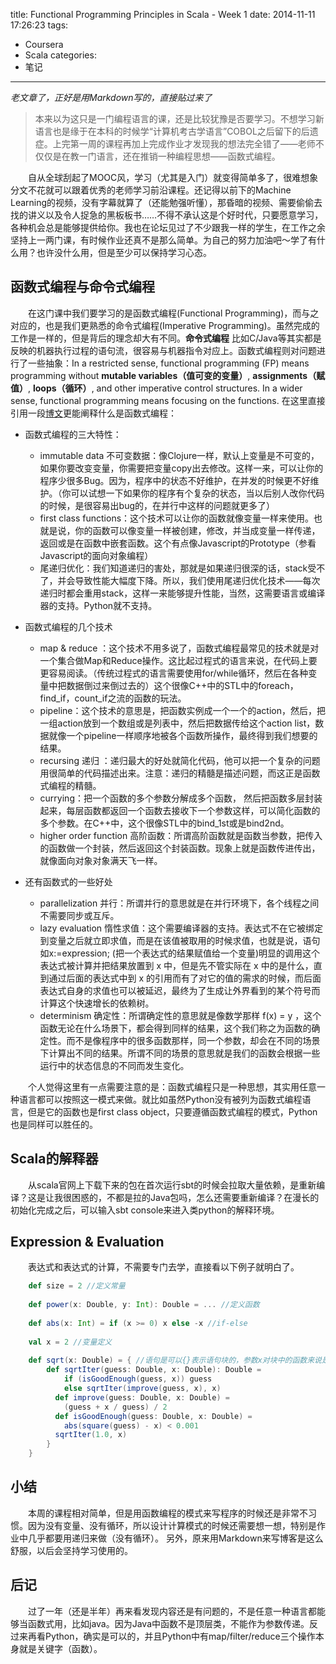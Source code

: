 title: Functional Programming Principles in Scala - Week 1
date: 2014-11-11 17:26:23
tags: 
- Coursera
- Scala
categories: 
- 笔记
---
*老文章了，正好是用Markdown写的，直接贴过来了*
> 本来以为这只是一门编程语言的课，还是比较犹豫是否要学习。不想学习新语言也是缘于在本科的时候学“计算机考古学语言”COBOL之后留下的后遗症。上完第一周的课程再加上完成作业才发现我的想法完全错了——老师不仅仅是在教一门语言，还在推销一种编程思想——函数式编程。

　　自从全球刮起了MOOC风，学习（尤其是入门）就变得简单多了，很难想象分文不花就可以跟着优秀的老师学习前沿课程。还记得以前下的Machine Learning的视频，没有字幕就算了（还能勉强听懂），那昏暗的视频、需要偷偷去找的讲义以及令人捉急的黑板板书……不得不承认这是个好时代，只要愿意学习，各种机会总是能够提供给你。我也在论坛见过了不少跟我一样的学生，在工作之余坚持上一两门课，有时候作业还真不是那么简单。为自己的努力加油吧～学了有什么用？也许没什么用，但是至少可以保持学习心态。

## 函数式编程与命令式编程
　　在这门课中我们要学习的是函数式编程(Functional Programming)，而与之对应的，也是我们更熟悉的命令式编程(Imperative Programming)。虽然完成的工作是一样的，但是背后的理念却大有不同。**命令式编程** 比如C/Java等其实都是反映的机器执行过程的语句流，很容易与机器指令对应上。函数式编程则对问题进行了一些抽象：In a restricted sense, functional programming (FP) means programming without **mutable variables（值可变的变量）**, **assignments（赋值）**, **loops（循环）**, and other imperative control structures. In a wider sense, functional programming means focusing on the functions.
在这里直接引用一段[博文](http://coolshell.cn/articles/10822.html)更能阐释什么是函数式编程：
* 函数式编程的三大特性：
   * immutable data 不可变数据：像Clojure一样，默认上变量是不可变的，如果你要改变变量，你需要把变量copy出去修改。这样一来，可以让你的程序少很多Bug。因为，程序中的状态不好维护，在并发的时候更不好维护。（你可以试想一下如果你的程序有个复杂的状态，当以后别人改你代码的时候，是很容易出bug的，在并行中这样的问题就更多了）
   * first class functions：这个技术可以让你的函数就像变量一样来使用。也就是说，你的函数可以像变量一样被创建，修改，并当成变量一样传递，返回或是在函数中嵌套函数。这个有点像Javascript的Prototype（参看Javascript的面向对象编程）
   * 尾递归优化：我们知道递归的害处，那就是如果递归很深的话，stack受不了，并会导致性能大幅度下降。所以，我们使用尾递归优化技术——每次递归时都会重用stack，这样一来能够提升性能，当然，这需要语言或编译器的支持。Python就不支持。
* 函数式编程的几个技术
  * map & reduce ：这个技术不用多说了，函数式编程最常见的技术就是对一个集合做Map和Reduce操作。这比起过程式的语言来说，在代码上要更容易阅读。（传统过程式的语言需要使用for/while循环，然后在各种变量中把数据倒过来倒过去的）这个很像C++中的STL中的foreach，find_if，count_if之流的函数的玩法。
  * pipeline：这个技术的意思是，把函数实例成一个一个的action，然后，把一组action放到一个数组或是列表中，然后把数据传给这个action list，数据就像一个pipeline一样顺序地被各个函数所操作，最终得到我们想要的结果。
  * recursing 递归 ：递归最大的好处就简化代码，他可以把一个复杂的问题用很简单的代码描述出来。注意：递归的精髓是描述问题，而这正是函数式编程的精髓。
  * currying：把一个函数的多个参数分解成多个函数， 然后把函数多层封装起来，每层函数都返回一个函数去接收下一个参数这样，可以简化函数的多个参数。在C++中，这个很像STL中的bind_1st或是bind2nd。
  * higher order function 高阶函数：所谓高阶函数就是函数当参数，把传入的函数做一个封装，然后返回这个封装函数。现象上就是函数传进传出，就像面向对象对象满天飞一样。

* 还有函数式的一些好处
  * parallelization 并行：所谓并行的意思就是在并行环境下，各个线程之间不需要同步或互斥。
  * lazy evaluation 惰性求值：这个需要编译器的支持。表达式不在它被绑定到变量之后就立即求值，而是在该值被取用的时候求值，也就是说，语句如x:=expression; (把一个表达式的结果赋值给一个变量)明显的调用这个表达式被计算并把结果放置到 x 中，但是先不管实际在 x 中的是什么，直到通过后面的表达式中到 x 的引用而有了对它的值的需求的时候，而后面表达式自身的求值也可以被延迟，最终为了生成让外界看到的某个符号而计算这个快速增长的依赖树。
  * determinism 确定性：所谓确定性的意思就是像数学那样 f(x) = y ，这个函数无论在什么场景下，都会得到同样的结果，这个我们称之为函数的确定性。而不是像程序中的很多函数那样，同一个参数，却会在不同的场景下计算出不同的结果。所谓不同的场景的意思就是我们的函数会根据一些运行中的状态信息的不同而发生变化。

　　个人觉得这里有一点需要注意的是：函数式编程只是一种思想，其实用任意一种语言都可以按照这一模式来做。就比如虽然Python没有被列为函数式编程语言，但是它的函数也是first class object，只要遵循函数式编程的模式，Python也是同样可以胜任的。
## Scala的解释器
　　从scala官网上下载下来的包在首次运行sbt的时候会拉取大量依赖，是重新编译？这是让我很困惑的，不都是拉的Java包吗，怎么还需要重新编译？在漫长的初始化完成之后，可以输入sbt console来进入类python的解释环境。
## Expression & Evaluation
　　表达式和表达式的计算，不需要专门去学，直接看以下例子就明白了。
```scala
    def size = 2 //定义常量
    
    def power(x: Double, y: Int): Double = ... //定义函数
    
    def abs(x: Int) = if (x >= 0) x else -x //if-else
    
    val x = 2 //变量定义
    
    def sqrt(x: Double) = { //语句是可以{}表示语句块的，参数x对块中的函数来说是可见的
        def sqrtIter(guess: Double, x: Double): Double =
            if (isGoodEnough(guess, x)) guess
            else sqrtIter(improve(guess, x), x)
          def improve(guess: Double, x: Double) =
            (guess + x / guess) / 2
          def isGoodEnough(guess: Double, x: Double) =
            abs(square(guess) - x) < 0.001
          sqrtIter(1.0, x)
        }
    }
```
## 小结
　　本周的课程相对简单，但是用函数编程的模式来写程序的时候还是非常不习惯。因为没有变量、没有循环，所以设计计算模式的时候还需要想一想，特别是作业中几乎都要用递归来做（没有循环）。
另外，原来用Markdown来写博客是这么舒服，以后会坚持学习使用的。

## 后记
　　过了一年（还是半年）再来看发现内容还是有问题的，不是任意一种语言都能够当函数式用，比如java。因为Java中函数不是顶层类，不能作为参数传递。反过来再看Python，确实是可以的，并且Python中有map/filter/reduce三个操作本身就是关键字（函数）。
